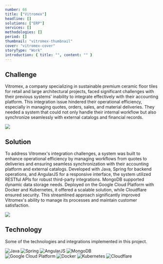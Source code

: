 ```yaml
---
number: 66
title: ["Vitromex"]
headline: []
solutions: ["ERP"]
services: []
methodologies: []
period: []
thumbnail: "vitromex-thumbnail"
cover: "vitromex-cover"
storyType: "Work"
introduction: { title: "", content: "" }
---
```


## Challenge

Vitromex, a company specializing in sustainable premium ceramic floor tiles for retail and large architectural projects, faced significant challenges with their previous systems' inability to integrate effectively with their accounting platform. This integration issue hindered their operational efficiency, especially in managing quotes, orders, sales, and material deliveries. They needed a system that could not only handle their internal workflow but also synchronize seamlessly with external catalogs and financial records.

![](/work/vitromex-figure-1.jpg)

## Solution

To address Vitromex's integration challenges, a system was built to enhance operational efficiency by managing workflows from quotes to deliveries and ensuring seamless synchronization with their accounting platform and external catalogs. Developed with Java, Spring for backend operations, and AngularJS for a responsive interface, the system utilized RESTful APIs for robust third-party integrations. MongoDB supported dynamic data storage needs. Deployed on the Google Cloud Platform with Docker and Kubernetes, it offered a scalable solution, while Cloudflare ensured security. This streamlined approach significantly improved Vitromex's ability to manage its processes and maintain customer satisfaction.

![](/work/vitromex-figure-2.jpg)

## Technology

Some of the technologies and integrations implemented in this project.

<div class="story_story__mainContent__technologies__v5XXm">
  <div class="story_story__mainContent__technologies__images__6NSg5">
    <div>
      <img loading="lazy" src="/technologies/java.svg" alt="Java"/>
      <img loading="lazy" src="/technologies/spring.svg" alt="Spring"/>
      <img loading="lazy" src="/technologies/angular.svg" alt="AngularJS"/>
      <img loading="lazy" src="/technologies/mongodb.svg" alt="MongoDB"/>
    </div>
    <div>
      <img loading="lazy" src="/technologies/gcloud.svg" alt="Google Cloud Platform"/>
      <img loading="lazy" src="/technologies/docker.svg" alt="Docker"/>
      <img loading="lazy" src="/technologies/kubernetes.svg" alt="Kubernetes"/>
      <img loading="lazy" src="/technologies/cloudflare.svg" alt="Cloudflare"/>
    </div>
  </div>
</div>
